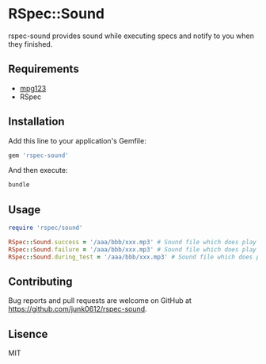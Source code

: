 # RSpec::Sound

rspec-sound provides sound while executing specs and notify to you when they finished.

## Requirements

- [mpg123](http://www.mpg123.de/)
- RSpec

## Installation

Add this line to your application's Gemfile:

```ruby
gem 'rspec-sound'
```

And then execute:

```sh
bundle
```

## Usage

```ruby
require 'rspec/sound'

RSpec::Sound.success = '/aaa/bbb/xxx.mp3' # Sound file which does play when a test succeeded.
RSpec::Sound.failure = '/aaa/bbb/xxx.mp3' # Sound file which does play when a test failed.
RSpec::Sound.during_test = '/aaa/bbb/xxx.mp3' # Sound file which does play during test.
```

## Contributing

Bug reports and pull requests are welcome on GitHub at https://github.com/junk0612/rspec-sound.

## Lisence

MIT
